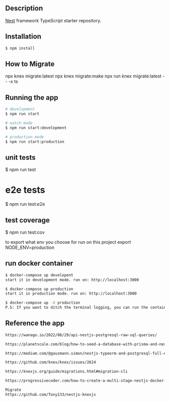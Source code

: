 ## Description

[Nest](https://github.com/nestjs/nest) framework TypeScript starter repository.

## Installation

```bash
$ npm install
```

## How to Migrate
npx knex migrate:latest
npx knex migrate:make npx run knex migrate:latest -- -x ts

## Running the app

```bash
# development
$ npm run start

# watch mode
$ npm run start:development

# production mode
$ npm run start:production
```

## unit tests
$ npm run test

# e2e tests
$ npm run test:e2e

## test coverage
$ npm run test:cov

to export what env you choose for run on this project
export NODE_ENV=production

## run docker container
```bash
$ docker-compose up developent
start it in development mode. run on: http://localhost:3000 

$ docker-compose up production
start it in production mode. run on: http://localhost:3000 

$ docker-compose up -d production
P.S: If you want to ditch the terminal logging, you can run the container in a separate daemon using the -d flag like so
```


## Reference the app
```bash
https://wanago.io/2022/08/29/api-nestjs-postgresql-raw-sql-queries/

https://planetscale.com/blog/how-to-seed-a-database-with-prisma-and-next-js

https://medium.com/@gausmann.simon/nestjs-typeorm-and-postgresql-full-example-development-and-project-setup-working-with-database-c1a2b1b11b8f

https://github.com/knex/knex/issues/2624

https://knexjs.org/guide/migrations.html#migration-cli

https://progressivecoder.com/how-to-create-a-multi-stage-nestjs-docker-deployment/

Migrate
https://github.com/Tony133/nestjs-knexjs
```